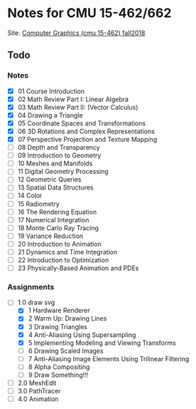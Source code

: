 # Notes for CMU 15-462/662

Site: [Computer Graphics (cmu 15-462) fall2018](http://15462.courses.cs.cmu.edu/fall2018/)

## Todo

### Notes

* [x] 01 Course Introduction
* [x] 02 Math Review Part I: Linear Algebra
* [x] 03 Math Review Part II: (Vector Calculus)
* [x] 04 Drawing a Triangle
* [x] 05 Coordinate Spaces and Transformations
* [x] 06 3D Rotations and Complex Representations
* [x] 07 Perspective Projection and Texture Mapping
* [ ] 08 Depth and Transparency
* [ ] 09 Introduction to Geometry
* [ ] 10 Meshes and Manifolds
* [ ] 11 Digital Geometry Processing
* [ ] 12 Geometric Queries
* [ ] 13 Spatial Data Structures
* [ ] 14 Color
* [ ] 15 Radiometry
* [ ] 16 The Rendering Equation
* [ ] 17 Numerical Integration
* [ ] 18 Monte Carlo Ray Tracing
* [ ] 19 Variance Reduction
* [ ] 20 Introduction to Animation
* [ ] 21 Dynamics and Time Integration
* [ ] 22 Introduction to Optimization
* [ ] 23 Physically-Based Animation and PDEs

### Assignments

* [ ] 1.0 draw svg
  * [x] 1 Hardware Renderer
  * [x] 2 Warm Up: Drawing Lines
  * [x] 3 Drawing Triangles
  * [x] 4 Anti-Aliasing Using Supersampling
  * [x] 5 Implementing Modeling and Viewing Transforms
  * [ ] 6 Drawing Scaled Images
  * [ ] 7 Anti-Aliasing Image Elements Using Trilinear Filtering
  * [ ] 8 Alpha Compositing
  * [ ] 9 Draw Something!!!
* [ ] 2.0 MeshEdit
* [ ] 3.0 PathTracer
* [ ] 4.0 Animation
